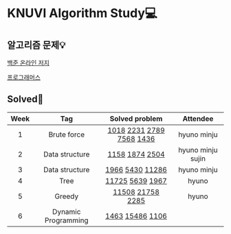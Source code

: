 # KNUVI Algorithm Study💻

## 알고리즘 문제💡

[백준 온라인 저지](https://www.acmicpc.net)

[프로그래머스](https://programmers.co.kr)

## Solved🥳

|Week|Tag|Solved problem|Attendee|
|:---:|:--:|:-----------:|:---:|
|1|Brute force|[1018](https://www.acmicpc.net/problem/1018) [2231](https://www.acmicpc.net/problem/2231) [2789](https://www.acmicpc.net/problem/2798) [7568](https://www.acmicpc.net/problem/7568) [1436](https://www.acmicpc.net/problem/1436)|hyuno minju|
|2|Data structure|[1158](https://www.acmicpc.net/problem/1158) [1874](https://www.acmicpc.net/problem/1874) [2504](https://www.acmicpc.net/problem/2504)|hyuno minju sujin|
|3|Data structure|[1966](https://www.acmicpc.net/problem/1966) [5430](https://www.acmicpc.net/problem/5430) [11286](https://www.acmicpc.net/problem/11286)|hyuno minju|
|4|Tree|[11725](https://www.acmicpc.net/problem/11725) [5639](https://www.acmicpc.net/problem/5639) [1967](https://www.acmicpc.net/problem/1967)|hyuno|
|5|Greedy|[11508](https://www.acmicpc.net/problem/11508) [21758](https://www.acmicpc.net/problem/21758) [2285](https://www.acmicpc.net/problem/2285)|hyuno|
|6|Dynamic Programming|[1463](https://www.acmicpc.net/problem/1463) [15486](https://www.acmicpc.net/problem/15486) [1106](https://www.acmicpc.net/problem/1106)|
